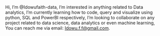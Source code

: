 Hi, I’m @Idowufaith-data, I’m interested in anything related to Data analytics,
I’m currently learning how to code, query and visualize using python, SQL and PowerBI respectively,
I’m looking to collaborate on any project related to data science, data analytics or even machine learning,
You can reach me via email: Idowu.f.f@gmail.com.
